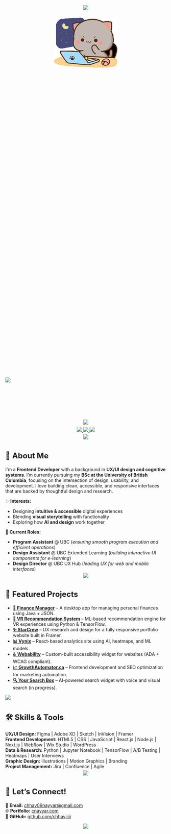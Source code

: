 <!-- HEADER SECTION -->
<p align="center" style="margin-bottom: 20px;">
  <img src="https://capsule-render.vercel.app/api?type=waving&height=100&color=0:6a0dad,100:1e3c72&reversal=false"/>
</p>

<div align="center">
  <img src="https://github.com/chhaviiiii/chhaviiiii/blob/60dfbe7568dfd754ae3ab289063f5719b480a806/assets/peach-goma.gif" alt="Peach Goma Banner" width="200" />
</div>

<p align="left" style="margin-bottom: 5px; padding-bottom: 0px; font-size: 500px"> 
  <strong>
    <img src="https://readme-typing-svg.herokuapp.com?font=Lucida+Code&pause=100&color=89cff0&width=750&lines=Hi,+I'm+Chhavi+Nayyar!;+Frontend+Developer+|+UX/UI+Designer+|+Graphic+Designer" />
  </strong>
</p>

<p align="center" style="margin-top: -10px;">
  <img src="https://capsule-render.vercel.app/api?type=rect&color=0:6a0dad,100:1e3c72&height=1"/>
</p>

<!-- SOCIAL LINKS -->
<p align="center" style="margin-top: -10px;"> 
  <a href="https://www.linkedin.com/in/chhavi-nayyar-268395205/">
    <img src="https://img.icons8.com/?size=100&id=13930&format=png&color=000000" width="45"/>
  </a>
  <a href="https://discord.com/users/chhavo.">
    <img src="https://img.icons8.com/?size=100&id=2mIgusGquJFz&format=png&color=000000" width="45"/>
  </a>
  <a href="mailto:chhav09nayyar@gmail.com">
    <img src="https://img.icons8.com/?size=100&id=P7UIlhbpWzZm&format=png&color=000000" width="45"/>
  </a>
</p>

<p align="center" style="margin-top: -10px;">
  <img src="https://capsule-render.vercel.app/api?type=rect&color=0:6a0dad,100:1e3c72&height=1"/>
</p>

<!-- ABOUT ME -->
<h2 align="left" style="font-size: 24px;">
  <strong>🌟 About Me</strong>
</h2>

I'm a **Frontend Developer** with a background in **UX/UI design and cognitive systems**. I’m currently pursuing my **BSc at the University of British Columbia**, focusing on the intersection of design, usability, and development. I love building clean, accessible, and responsive interfaces that are backed by thoughtful design and research.

✨ **Interests:**  
- Designing **intuitive & accessible** digital experiences  
- Blending **visual storytelling** with functionality  
- Exploring how **AI and design** work together

💼 **Current Roles:**  
- **Program Assistant** @ UBC (*ensuring smooth program execution and efficient operations*)
- **Design Assistant** @ UBC Extended Learning (*building interactive UI components for e-learning*)  
- **Design Director** @ UBC UX Hub (*leading UX for web and mobile interfaces*)

<p align="center" style="margin-top: -10px;">
  <img src="https://capsule-render.vercel.app/api?type=rect&color=0:6a0dad,100:1e3c72&height=1"/>
</p>

<!-- FEATURED PROJECTS -->
<h2 align="left" style="font-size: 24px;">
  <strong>🚀 Featured Projects</strong>
</h2>

<ul>
  <li><strong><a href="https://github.com/chhaviiiii/Finance-Manager">💸 Finance Manager</a></strong> – A desktop app for managing personal finances using Java + JSON.
  </li>
  <li><strong><a href="https://github.com/chhaviiiii/Virtual-Reality-Experience-Recommendation-System">🧠 VR Recommendation System</a></strong> – ML-based recommendation engine for VR experiences using Python & TensorFlow.
  </li>
  <li><strong><a href="https://starcrew.com">✨ StarCrew</a></strong> – UX research and design for a fully responsive portfolio website built in Framer.
  </li>
  <li><strong><a href="https://vynix.nayyarinnovations.com">📊 Vynix</a></strong> – React-based analytics site using AI, heatmaps, and ML models.
  </li>
  <li><strong><a href="https://www.webability.io">♿ Webability</a></strong> – Custom-built accessibility widget for websites (ADA + WCAG compliant).
  </li>
  <li><strong><a href="https://growthautomator.ca">📈 GrowthAutomator.ca</a></strong> – Frontend development and SEO optimization for marketing automation.
  </li>
  <li><strong><a href="https://yoursearchbox.com">🔍 Your Search Box</a></strong> – AI-powered search widget with voice and visual search (in progress).
  </li>
</ul>

  <img src="https://capsule-render.vercel.app/api?type=rect&color=0:6a0dad,100:1e3c72&height=1"/>
</p>

<!-- SKILLS & TOOLS -->
<h2 align="left" style="font-size: 24px;">
  <strong>🛠 Skills & Tools</strong>
</h2>

**UX/UI Design:** Figma | Adobe XD | Sketch | InVision | Framer  
**Frontend Development:** HTML5 | CSS | JavaScript | React.js | Node.js | Next.js | Webflow | Wix Studio | WordPress  
**Data & Research:** Python | Jupyter Notebook | TensorFlow | A/B Testing | Heatmaps | User Interviews  
**Graphic Design:** Illustrations | Motion Graphics | Branding  
**Project Management:** Jira | Confluence | Agile  

<p align="center" style="margin-top: -10px;">
  <img src="https://capsule-render.vercel.app/api?type=rect&color=0:6a0dad,100:1e3c72&height=1"/>
</p>

<!-- CONNECT WITH ME -->
<h2 align="left" style="font-size: 24px;">
  <strong>📌 Let’s Connect!</strong>
</h2>

📩 **Email:** [chhav09nayyar@gmail.com](mailto:chhav09nayyar@gmail.com)  
🌐 **Portfolio:** [cnayyar.com](http://cnayyar.com)  
🐙 **GitHub:** [github.com/chhaviiiii](https://github.com/chhaviiiii)

<p align="center" style="margin-bottom: 20px;">
  <img src="https://capsule-render.vercel.app/api?type=waving&color=0:6a0dad,100:1e3c72&height=90&section=footer"/>
</p>
